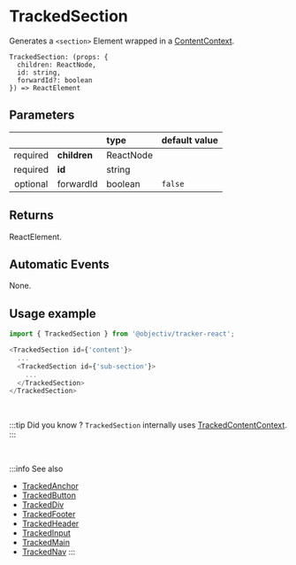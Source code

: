 # TrackedSection

Generates a `<section>` Element wrapped in a [ContentContext](/taxonomy/reference/location-contexts/ContentContext.md).

```tsx
TrackedSection: (props: {
  children: ReactNode,
  id: string,
  forwardId?: boolean
}) => ReactElement
```

## Parameters
|          |               | type                                 | default value |
|:--------:|:--------------|:-------------------------------------|:--------------|
| required | **children**  | ReactNode                            |               |
| required | **id**        | string                               |               |
| optional | forwardId     | boolean                              | `false`       |

## Returns
ReactElement.

## Automatic Events
None.

## Usage example

```typescript jsx
import { TrackedSection } from '@objectiv/tracker-react';
```

```typescript jsx
<TrackedSection id={'content'}>
  ...
  <TrackedSection id={'sub-section'}>
    ...
  </TrackedSection>
</TrackedSection>
```

<br />

:::tip Did you know ?
`TrackedSection` internally uses [TrackedContentContext](/tracking/react/api-reference/trackedContexts/TrackedContentContext.md).
:::

<br />

:::info See also
- [TrackedAnchor](/tracking/react/api-reference/trackedElements/TrackedAnchor.md)
- [TrackedButton](/tracking/react/api-reference/trackedElements/TrackedButton.md)
- [TrackedDiv](/tracking/react/api-reference/trackedElements/TrackedDiv.md)
- [TrackedFooter](/tracking/react/api-reference/trackedElements/TrackedFooter.md)
- [TrackedHeader](/tracking/react/api-reference/trackedElements/TrackedHeader.md)
- [TrackedInput](/tracking/react/api-reference/trackedElements/TrackedInput.md)
- [TrackedMain](/tracking/react/api-reference/trackedElements/TrackedMain.md)
- [TrackedNav](/tracking/react/api-reference/trackedElements/TrackedNav.md)
:::
